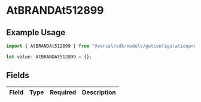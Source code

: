 # AtBRANDAt512899

## Example Usage

```typescript
import { AtBRANDAt512899 } from "@vercel/sdk/models/getconfigurationproductsop.js";

let value: AtBRANDAt512899 = {};
```

## Fields

| Field       | Type        | Required    | Description |
| ----------- | ----------- | ----------- | ----------- |